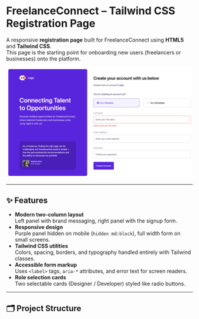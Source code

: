 # FreelanceConnect – Tailwind CSS Registration Page

A responsive **registration page** built for FreelanceConnect using **HTML5** and **Tailwind CSS**.  
This page is the starting point for onboarding new users (freelancers or businesses) onto the platform.

![Screenshot](./images/screenshot.png)

---

## ✨ Features

- **Modern two-column layout**  
  Left panel with brand messaging, right panel with the signup form.
- **Responsive design**  
  Purple panel hidden on mobile (`hidden md:block`), full width form on small screens.
- **Tailwind CSS utilities**  
  Colors, spacing, borders, and typography handled entirely with Tailwind classes.
- **Accessible form markup**  
  Uses `<label>` tags, `aria-*` attributes, and error text for screen readers.
- **Role selection cards**  
  Two selectable cards (Designer / Developer) styled like radio buttons.

---

## 🗂️ Project Structure
